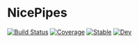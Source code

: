 # NicePipes

[![Build Status](https://github.com/simeonschaub/NicePipes.jl/workflows/CI/badge.svg)](https://github.com/simeonschaub/NicePipes.jl/actions)
[![Coverage](https://codecov.io/gh/simeonschaub/NicePipes.jl/branch/master/graph/badge.svg)](https://codecov.io/gh/simeonschaub/NicePipes.jl)
[![Stable](https://img.shields.io/badge/docs-stable-blue.svg)](https://simeonschaub.github.io/NicePipes.jl/stable)
[![Dev](https://img.shields.io/badge/docs-dev-blue.svg)](https://simeonschaub.github.io/NicePipes.jl/dev)

